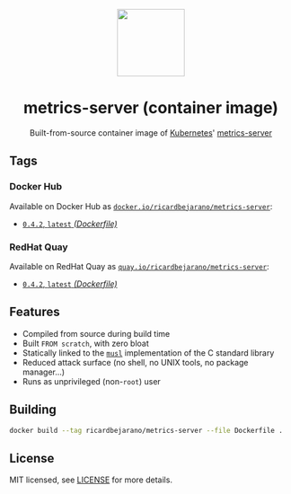 <p align="center"><img src="https://emojipedia-us.s3.dualstack.us-west-1.amazonaws.com/thumbs/160/apple/198/chart-with-upwards-trend_1f4c8.png" width="120px"></p>
<h1 align="center">metrics-server (container image)</h1>
<p align="center">Built-from-source container image of <a href="https://kubernetes.io/">Kubernetes</a>' <a href="https://github.com/kubernetes-sigs/metrics-server">metrics-server</a></p>


## Tags

### Docker Hub

Available on Docker Hub as [`docker.io/ricardbejarano/metrics-server`](https://hub.docker.com/r/ricardbejarano/metrics-server):

- [`0.4.2`, `latest` *(Dockerfile)*](Dockerfile)

### RedHat Quay

Available on RedHat Quay as [`quay.io/ricardbejarano/metrics-server`](https://quay.io/repository/ricardbejarano/metrics-server):

- [`0.4.2`, `latest` *(Dockerfile)*](Dockerfile)


## Features

* Compiled from source during build time
* Built `FROM scratch`, with zero bloat
* Statically linked to the [`musl`](https://musl.libc.org/) implementation of the C standard library
* Reduced attack surface (no shell, no UNIX tools, no package manager...)
* Runs as unprivileged (non-`root`) user


## Building

```bash
docker build --tag ricardbejarano/metrics-server --file Dockerfile .
```


## License

MIT licensed, see [LICENSE](LICENSE) for more details.
